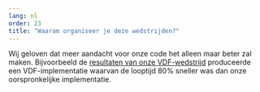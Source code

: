 ```yaml
---
lang: nl
order: 23
title: "Waarom organiseer je deze wedstrijden?"
---
```


Wij geloven dat meer aandacht voor onze code het alleen maar beter zal maken. Bijvoorbeeld de [resultaten van onze VDF-wedstrijd](https://www.chia.net/2019/01/17/chia-vdf-competition-round-1-results-and-announcements.en.html) produceerde een VDF-implementatie waarvan de looptijd 80% sneller was dan onze oorspronkelijke implementatie.
